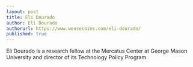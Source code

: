 ```yaml
---
layout: post
title: Eli Dourado
author: Eli Dourado
authorurl: https://www.weusecoins.com/eli-dourado/
published: true
---
```


Eli Dourado is a research fellow at the Mercatus Center at George Mason University and director of its Technology Policy Program.